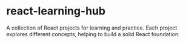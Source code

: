 # react-learning-hub
 A collection of React projects for learning and practice. Each project explores different concepts, helping to build a solid React foundation.
